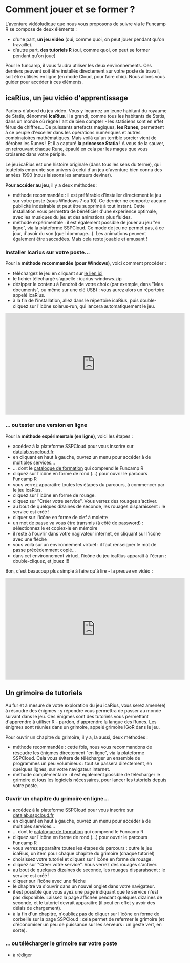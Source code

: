 # Comment jouer et se former ?

L'aventure vidéoludique que nous vous proposons de suivre via le Funcamp R se compose de deux éléments :

- d'une part, **un jeu vidéo** (oui, comme quoi, on peut jouer pendant qu'on travaille).
- d'autre part, **des tutoriels R** (oui, comme quoi, on peut se former pendant qu'on joue)

Pour le funcamp, il vous faudra utiliser les deux environnements. Ces derniers peuvent soit être installés directement sur votre poste de travail, soit être utilisés en ligne (en mode Cloud, pour faire chic). Nous allons vous guider pour accéder à ces éléments.


## icaRius, un jeu vidéo d'apprentissage

Parlons d'abord du jeu vidéo. Vous y incarnez un jeune habitant du royaume de Statis, dénommé **icaRius**. Il a grandi, comme tous les habitants de Statis, dans un monde où règne l'art de bien compter - les statisiens sont en effet férus de chiffres... De puissants artefacts magiques, **les Runes**, permettent à ce peuple d'exceller dans les opérations numériques et autres combinatoires mathématiques. Mais voilà qu'un terrible sorcier vient de dérober les Runes ! Et il a capturé **la princesse Statia** ! A vous de la sauver, en retrouvant chaque Rune, épaulé en cela par les mages que vous croiserez dans votre périple.

Le jeu icaRius est une histoire originale (dans tous les sens du terme), qui toutefois emprunte son univers à celui d'un jeu d'aventure bien connu des années 1990 (nous laissons les amateurs deviner). 

**Pour accéder au jeu**, il y a deux méthodes :

- méthode recommandée : il est préférable d'installer directement le jeu sur votre poste (sous Windows 7 ou 10). Ce dernier ne comporte aucune publicité indésirable et peut être supprimé à tout instant. Cette installation vous permettra de bénéficier d'une expérience optimale, avec les musiques du jeu et des animations plus fluides.
- méthode expérimentale : il est également possible de jouer au jeu "en ligne", via la plateforme SSPCloud. Ce mode de jeu ne permet pas, à ce jour, d'avoir du son (quel dommage...). Les animations peuvent également être saccadées. Mais cela reste jouable et amusant !


### Installer Icarius sur votre poste...

Pour la **méthode recommandée (pour Windows)**, voici comment procéder :

- téléchargez le jeu en cliquant sur [le lien ici](https://minio.lab.sspcloud.fr/funcampr/icaRius-windows.zip)
- le fichier téléchargé s'appelle : icarius-windows.zip  
- dézipper le contenu à l'endroit de votre choix (par exemple, dans "Mes documents", ou même sur une clé USB) : vous aurez alors un répertoire appelé icaRius.
- à la fin de l'installation, allez dans le répertoire icaRius, puis double-cliquez sur l'icône solarus-run, qui lancera automatiquement le jeu.

<iframe width="560" height="315" src="https://www.youtube.com/embed/44b7bTG601I" frameborder="0" allow="accelerometer; autoplay; encrypted-media; gyroscope; picture-in-picture" allowfullscreen></iframe>


### ... ou tester une version en ligne

Pour la **méthode expérimentale (en ligne)**, voici les étapes :

- accédez à la plateforme SSPCloud pour vous inscrire sur [datalab.sspcloud.fr](https://datalab.sspcloud.fr)
- en cliquant en haut à gauche, ouvrez un menu pour accéder à de multiples services...
- ... dont le [catalogue de formation](https://datalab.sspcloud.fr/trainings) qui comprend le Funcamp R 
- cliquez sur l'icône en forme de rond (...) pour ouvrir le parcours Funcamp R
- vous verrez apparaître toutes les étapes du parcours, à commencer par le jeu icaRius.
- cliquez sur l'icône en forme de rouage.
- cliquez sur "Créer votre service". Vous verrez des rouages s'activer.
- au bout de quelques dizaines de seconde, les rouages disparaissent : le service est créé !
- cliquer sur l'icône en forme de clef à molette
- un mot de passe va vous être transmis (à côté de password) : sélectionnez le et copiez-le en mémoire
- il reste à l'ouvrir dans votre nagivateur internet, en cliquant sur l'icône avec une flèche
- vous voilà sur un environnement virtuel : il faut renseigner le mot de passe précédemment copié...
- dans cet environnement virtuel, l'icône du jeu icaRius apparaît à l'écran : double-cliquez, et jouez !!!

Bon, c'est beaucoup plus simple à faire qu'à lire - la preuve en vidéo :
<iframe width="560" height="315" src="https://www.youtube.com/embed/mwQJxiZM0go" frameborder="0" allow="accelerometer; autoplay; encrypted-media; gyroscope; picture-in-picture" allowfullscreen></iframe>


## Un grimoire de tutoriels

Au fur et à mesure de votre exploration du jeu icaRius, vous serez amené(e) à résoudre des énigmes : y répondre vous permettra de passer au monde suivant dans le jeu. Ces énigmes sont des tutoriels vous permettant d'apprendre à utiliser R - pardon, d'apprendre la langue des Runes. Les énigmes sont réunies dans un grimoire, appelé grimoire IGoR dans le jeu. 

Pour ouvrir un chapitre du grimoire, il y a, la aussi, deux méthodes :

- méthode recommandée : cette fois, nous vous recommandons de résoudre les énigmes directement "en ligne", via la plateforme SSPCloud. Cela vous évitera de télécharger un ensemble de programmes un peu volumineux : tout se passera directement, en quelques lignes, sur votre navigateur internet.
- méthode complémentaire : il est également possible de télécharger le grimoire et tous les logiciels nécessaires, pour lancer les tutoriels depuis votre poste. 

### Ouvrir un chapitre du grimoire en ligne...

- accédez à la plateforme SSPCloud pour vous inscrire sur [datalab.sspcloud.fr](https://datalab.sspcloud.fr)
- en cliquant en haut à gauche, ouvrez un menu pour accéder à de multiples services...
- ... dont le [catalogue de formation](https://datalab.sspcloud.fr/trainings) qui comprend le Funcamp R 
- cliquez sur l'icône en forme de rond (...) pour ouvrir le parcours Funcamp R
- vous verrez apparaître toutes les étapes du parcours : outre le jeu icaRius, un item pour chaque chapitre du grimoire (chaque tutoriel)
- choisissez votre tutoriel et cliquez sur l'icône en forme de rouage.
- cliquez sur "Créer votre service". Vous verrez des rouages s'activer.
- au bout de quelques dizaines de seconde, les rouages disparaissent : le service est créé !
- cliquer sur l'icône avec une flèche
- le chapitre va s'ouvrir dans un nouvel onglet dans votre navigateur.
- il est possible que vous ayez une page indiquant que le service n'est pas disponible. Laissez la page affichée pendant quelques dizaines de seconde, et le tutoriel devrait apparaître (il peut en effet y avoir des délais de chargement).
- à la fin d'un chapitre, n'oubliez pas de cliquer sur l'icône en forme de corbeille sur la page SSPCloud : cela permet de refermer le grimoire (et d'économiser un peu de puissance sur les serveurs : un geste vert, en sorte).


### ... ou télécharger le grimoire sur votre poste

- à rédiger

